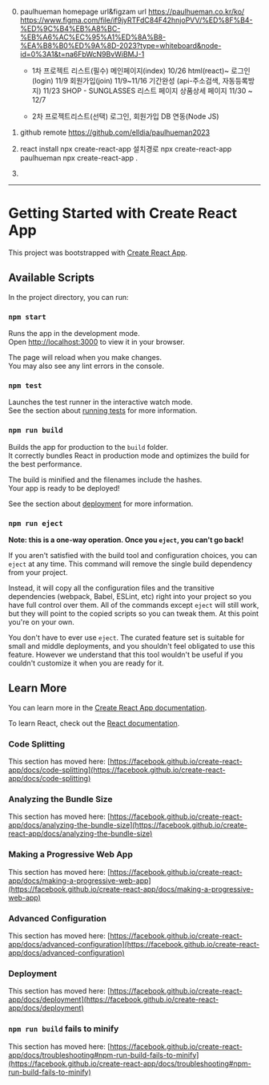 0. paulhueman homepage url&figzam url
    https://paulhueman.co.kr/ko/
    https://www.figma.com/file/if9jyRTFdC84F42hnjoPVV/%ED%8F%B4-%ED%9C%B4%EB%A8%BC-%EB%A6%AC%EC%95%A1%ED%8A%B8-%EA%B8%B0%ED%9A%8D-2023?type=whiteboard&node-id=0%3A1&t=na6FbWcN9BvWiBMJ-1

    * 1차 프로젝트 리스트(필수)
        메인페이지(index) 10/26 html(react)~
        로그인(login) 11/9 
        회원가입(join) 11/9~11/16 기간완성 (api-주소검색, 자동등록방지) 11/23
        SHOP - SUNGLASSES 리스트 페이지 
        상품상세 페이지 11/30 ~ 12/7 
        
    * 2차 프로젝트리스트(선택)
        로그인, 회원가입 DB 연동(Node JS)

1. github remote
    https://github.com/elldia/paulhueman2023

2. react install
    npx create-react-app 설치경로
    npx create-react-app paulhueman
    npx create-react-app .

3. 


--------------------


# Getting Started with Create React App

This project was bootstrapped with [Create React App](https://github.com/facebook/create-react-app).

## Available Scripts

In the project directory, you can run:

### `npm start`

Runs the app in the development mode.\
Open [http://localhost:3000](http://localhost:3000) to view it in your browser.

The page will reload when you make changes.\
You may also see any lint errors in the console.

### `npm test`

Launches the test runner in the interactive watch mode.\
See the section about [running tests](https://facebook.github.io/create-react-app/docs/running-tests) for more information.

### `npm run build`

Builds the app for production to the `build` folder.\
It correctly bundles React in production mode and optimizes the build for the best performance.

The build is minified and the filenames include the hashes.\
Your app is ready to be deployed!

See the section about [deployment](https://facebook.github.io/create-react-app/docs/deployment) for more information.

### `npm run eject`

**Note: this is a one-way operation. Once you `eject`, you can't go back!**

If you aren't satisfied with the build tool and configuration choices, you can `eject` at any time. This command will remove the single build dependency from your project.

Instead, it will copy all the configuration files and the transitive dependencies (webpack, Babel, ESLint, etc) right into your project so you have full control over them. All of the commands except `eject` will still work, but they will point to the copied scripts so you can tweak them. At this point you're on your own.

You don't have to ever use `eject`. The curated feature set is suitable for small and middle deployments, and you shouldn't feel obligated to use this feature. However we understand that this tool wouldn't be useful if you couldn't customize it when you are ready for it.

## Learn More

You can learn more in the [Create React App documentation](https://facebook.github.io/create-react-app/docs/getting-started).

To learn React, check out the [React documentation](https://reactjs.org/).

### Code Splitting

This section has moved here: [https://facebook.github.io/create-react-app/docs/code-splitting](https://facebook.github.io/create-react-app/docs/code-splitting)

### Analyzing the Bundle Size

This section has moved here: [https://facebook.github.io/create-react-app/docs/analyzing-the-bundle-size](https://facebook.github.io/create-react-app/docs/analyzing-the-bundle-size)

### Making a Progressive Web App

This section has moved here: [https://facebook.github.io/create-react-app/docs/making-a-progressive-web-app](https://facebook.github.io/create-react-app/docs/making-a-progressive-web-app)

### Advanced Configuration

This section has moved here: [https://facebook.github.io/create-react-app/docs/advanced-configuration](https://facebook.github.io/create-react-app/docs/advanced-configuration)

### Deployment

This section has moved here: [https://facebook.github.io/create-react-app/docs/deployment](https://facebook.github.io/create-react-app/docs/deployment)

### `npm run build` fails to minify

This section has moved here: [https://facebook.github.io/create-react-app/docs/troubleshooting#npm-run-build-fails-to-minify](https://facebook.github.io/create-react-app/docs/troubleshooting#npm-run-build-fails-to-minify)
